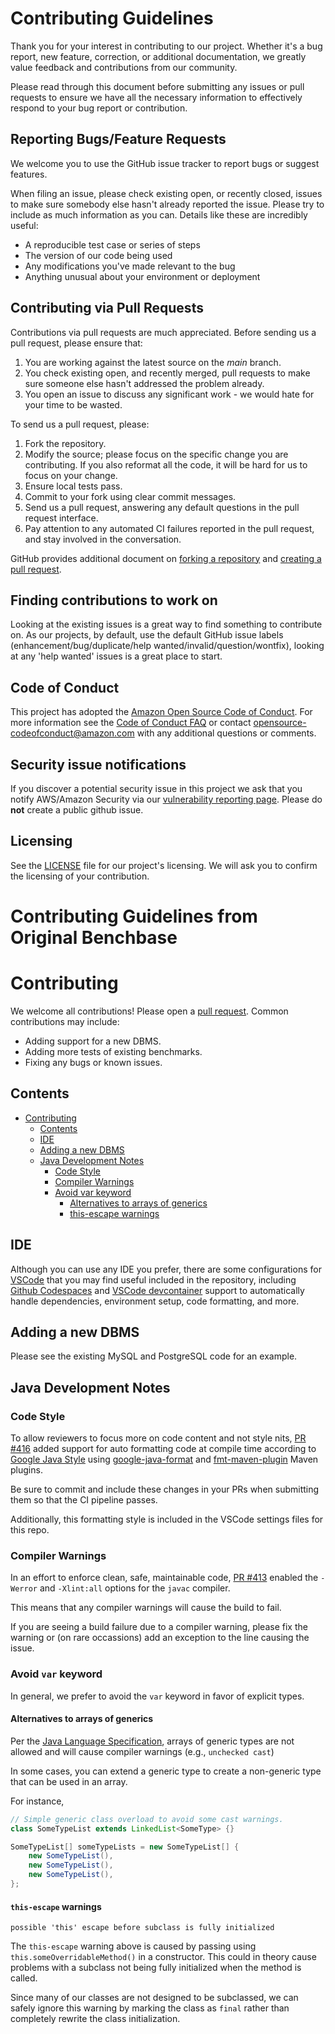# Contributing Guidelines

Thank you for your interest in contributing to our project. Whether it's a bug report, new feature, correction, or additional
documentation, we greatly value feedback and contributions from our community.

Please read through this document before submitting any issues or pull requests to ensure we have all the necessary
information to effectively respond to your bug report or contribution.


## Reporting Bugs/Feature Requests

We welcome you to use the GitHub issue tracker to report bugs or suggest features.

When filing an issue, please check existing open, or recently closed, issues to make sure somebody else hasn't already
reported the issue. Please try to include as much information as you can. Details like these are incredibly useful:

* A reproducible test case or series of steps
* The version of our code being used
* Any modifications you've made relevant to the bug
* Anything unusual about your environment or deployment


## Contributing via Pull Requests
Contributions via pull requests are much appreciated. Before sending us a pull request, please ensure that:

1. You are working against the latest source on the *main* branch.
2. You check existing open, and recently merged, pull requests to make sure someone else hasn't addressed the problem already.
3. You open an issue to discuss any significant work - we would hate for your time to be wasted.

To send us a pull request, please:

1. Fork the repository.
2. Modify the source; please focus on the specific change you are contributing. If you also reformat all the code, it will be hard for us to focus on your change.
3. Ensure local tests pass.
4. Commit to your fork using clear commit messages.
5. Send us a pull request, answering any default questions in the pull request interface.
6. Pay attention to any automated CI failures reported in the pull request, and stay involved in the conversation.

GitHub provides additional document on [forking a repository](https://help.github.com/articles/fork-a-repo/) and
[creating a pull request](https://help.github.com/articles/creating-a-pull-request/).


## Finding contributions to work on
Looking at the existing issues is a great way to find something to contribute on. As our projects, by default, use the default GitHub issue labels (enhancement/bug/duplicate/help wanted/invalid/question/wontfix), looking at any 'help wanted' issues is a great place to start.


## Code of Conduct
This project has adopted the [Amazon Open Source Code of Conduct](https://aws.github.io/code-of-conduct).
For more information see the [Code of Conduct FAQ](https://aws.github.io/code-of-conduct-faq) or contact
opensource-codeofconduct@amazon.com with any additional questions or comments.


## Security issue notifications
If you discover a potential security issue in this project we ask that you notify AWS/Amazon Security via our [vulnerability reporting page](http://aws.amazon.com/security/vulnerability-reporting/). Please do **not** create a public github issue.


## Licensing

See the [LICENSE](LICENSE) file for our project's licensing. We will ask you to confirm the licensing of your contribution.


# Contributing Guidelines from Original Benchbase

# Contributing

We welcome all contributions! Please open a [pull request](https://github.com/cmu-db/benchbase/pulls). Common contributions may include:

- Adding support for a new DBMS.
- Adding more tests of existing benchmarks.
- Fixing any bugs or known issues.

## Contents

<!-- TOC -->

- [Contributing](#contributing)
    - [Contents](#contents)
    - [IDE](#ide)
    - [Adding a new DBMS](#adding-a-new-dbms)
    - [Java Development Notes](#java-development-notes)
        - [Code Style](#code-style)
        - [Compiler Warnings](#compiler-warnings)
        - [Avoid var keyword](#avoid-var-keyword)
            - [Alternatives to arrays of generics](#alternatives-to-arrays-of-generics)
            - [this-escape warnings](#this-escape-warnings)

<!-- /TOC -->

## IDE

Although you can use any IDE you prefer, there are some configurations for [VSCode](https://code.visualstudio.com/) that you may find useful included in the repository, including [Github Codespaces](https://github.com/features/codespaces) and [VSCode devcontainer](https://code.visualstudio.com/docs/remote/containers) support to automatically handle dependencies, environment setup, code formatting, and more.

## Adding a new DBMS

Please see the existing MySQL and PostgreSQL code for an example.

## Java Development Notes

### Code Style

To allow reviewers to focus more on code content and not style nits, [PR #416](https://github.com/cmu-db/benchbase/pulls/416) added support for auto formatting code at compile time according to [Google Java Style](https://google.github.io/styleguide/javaguide.html) using [google-java-format](https://github.com/google/google-java-format) and [fmt-maven-plugin](https://github.com/spotify/fmt-maven-plugin) Maven plugins.

Be sure to commit and include these changes in your PRs when submitting them so that the CI pipeline passes.

Additionally, this formatting style is included in the VSCode settings files for this repo.

### Compiler Warnings

In an effort to enforce clean, safe, maintainable code, [PR #413](https://github.com/cmu-db/benchbase/pull/413) enabled the `-Werror` and `-Xlint:all` options for the `javac` compiler.

This means that any compiler warnings will cause the build to fail.

If you are seeing a build failure due to a compiler warning, please fix the warning or (on rare occassions) add an exception to the line causing the issue.

### Avoid `var` keyword

In general, we prefer to avoid the `var` keyword in favor of explicit types.

#### Alternatives to arrays of generics

Per the [Java Language Specification](https://docs.oracle.com/javase/tutorial/java/generics/restrictions.html#createArrays), arrays of generic types are not allowed and will cause compiler warnings (e.g., `unchecked cast`)

In some cases, you can extend a generic type to create a non-generic type that can be used in an array.

For instance,

```java
// Simple generic class overload to avoid some cast warnings.
class SomeTypeList extends LinkedList<SomeType> {}

SomeTypeList[] someTypeLists = new SomeTypeList[] {
    new SomeTypeList(),
    new SomeTypeList(),
    new SomeTypeList(),
};
```

#### `this-escape` warnings

`possible 'this' escape before subclass is fully initialized`

The `this-escape` warning above is caused by passing using `this.someOverridableMethod()` in a constructor.
This could in theory cause problems with a subclass not being fully initialized when the method is called.

Since many of our classes are not designed to be subclassed, we can safely ignore this warning by marking the class as `final` rather than completely rewrite the class initialization.